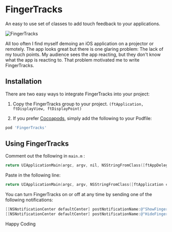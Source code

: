 FingerTracks
============

An easy to use set of classes to add touch feedback to your applications.

![FingerTracks](http://codingangry.com/demos/fingerTracks/fingerTracks.png)

All too often I find myself demoing an iOS application on a projector or remotely. 
The app looks great but there is one glaring problem: The lack of my touch points. 
My audience sees the app reacting, but they don't know what the app is reacting to. 
That problem motivated me to write FingerTracks.

Installation
-------

There are two easy ways to integrate FingerTracks into your project:

1. Copy the FingerTracks group to your project. ```(ftApplication, ftDisplayView, ftDisplayPoint)```

2. If you prefer [Cocoapods](http://cocoapods.org/), simply add the following to your Podfile:

```ruby
pod 'FingerTracks'
```

Using FingerTracks
--------

Comment out the following in ```main.m``` :

``` objective-c
return UIApplicationMain(argc, argv, nil, NSStringFromClass([ftAppDelegate class]));
```

Paste in the following line:

``` objective-c
return UIApplicationMain(argc, argv, NSStringFromClass([ftApplication class]), NSStringFromClass([ftAppDelegate class]));
```

You can turn FingerTracks on or off at any time by sending one of the following notifications: 
  
``` objective-c
[[NSNotificationCenter defaultCenter] postNotificationName:@"ShowFingerTracks" object:self]; // Enable
[[NSNotificationCenter defaultCenter] postNotificationName:@"HideFingerTracks" object:self]; // Disable
```

Happy Coding
